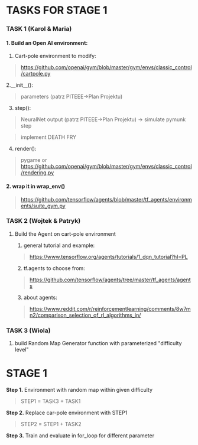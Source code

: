 # TASKS FOR STAGE 1

### TASK 1 (Karol & Maria)


#### 1. Build an Open AI environment:

1. Cart-pole environment to modify:
  >https://github.com/openai/gym/blob/master/gym/envs/classic_control/cartpole.py

2.\_\_init\_\_():

  >parameters (patrz PITEEE->Plan Projektu)
3. step():

  >NeuralNet output (patrz PITEEE->Plan Projektu) -> simulate pymunk step

  >implement DEATH FRY

4. render():

  >pygame or https://github.com/openai/gym/blob/master/gym/envs/classic_control/rendering.py

#### 2. wrap it in wrap_env()

>https://github.com/tensorflow/agents/blob/master/tf_agents/environments/suite_gym.py


### TASK 2 (Wojtek & Patryk)
1. Build the Agent on cart-pole environment

	1. general tutorial and example:

    >https://www.tensorflow.org/agents/tutorials/1_dqn_tutorial?hl=PL
	2. tf.agents to choose from:

      >https://github.com/tensorflow/agents/tree/master/tf_agents/agents
	3. about agents:

      >https://www.reddit.com/r/reinforcementlearning/comments/8w7mn2/comparison_selection_of_rl_algorithms_in/

### TASK 3 (Wiola)
1. build Random Map Generator function with parameterized "difficulty level"




# STAGE 1
**Step 1.** Environment with random map within given difficulty
>STEP1 = TASK3 + TASK1

**Step 2.** Replace car-pole environment with STEP1
>STEP2 = STEP1 + TASK2


**Step 3.** Train and evaluate in for_loop for different parameter
